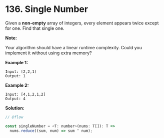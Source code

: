 # 136. Single Number

Given a **non-empty** array of integers, every element appears twice except for one. Find that single one.

**Note:**

Your algorithm should have a linear runtime complexity. Could you implement it without using extra memory?

**Example 1:**

```
Input: [2,2,1]
Output: 1
```

**Example 2:**

```
Input: [4,1,2,1,2]
Output: 4
```

**Solution:**

```js
// @flow

const singleNumber = <T: number>(nums: T[]): T =>
  nums.reduce((sum, num) => sum ^ num);
```
